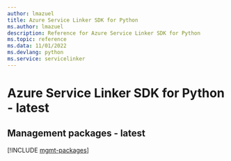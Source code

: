 ```yaml
---
author: lmazuel
title: Azure Service Linker SDK for Python
ms.author: lmazuel
description: Reference for Azure Service Linker SDK for Python
ms.topic: reference
ms.data: 11/01/2022
ms.devlang: python
ms.service: servicelinker
---
```

# Azure Service Linker SDK for Python - latest

## Management packages - latest
[!INCLUDE [mgmt-packages](service-linker-mgmt-index.md)]